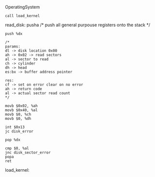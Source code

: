 OperatingSystem

    call load_kernel

read_disk:
    pusha /* push all general purpouse registers onto the stack */

    push %dx

    /*
    params:
    dl -> disk location 0x00
    ah -> 0x02 -> read sectors
    al -> sector to read
    ch -> cylinder
    dh -> head
    es:bx -> buffer address pointer

    res:
    cf -> set on error clear on no error
    ah -> return code
    al -> actual sector read count
    */

    movb $0x02, %ah
    movb $0x40, %al
    movb $0, %ch
    movb $0, %dh

    int $0x13
    jc disk_error

    pop %dx

    cmp $0, %al
    jnc disk_sector_error
    popa
    ret

load_kernel:

